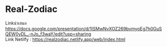 # Real-Zodiac
Linkนำเสนอ https://docs.google.com/presentation/d/1ISMwNvXOZ269bvmyoEg7h0GuSQEW0yDL_-nJo_f3waY/edit?usp=sharing
<br>Link Netilfy : https://realzodiac.netlify.app/web/index.html
